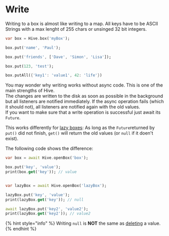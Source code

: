 # Write

Writing to a box is almost like writing to a map. All keys have to be ASCII Strings with a max lenght of 255 chars or unsinged 32 bit integers.

```dart
var box = Hive.box('myBox');

box.put('name', 'Paul');

box.put('friends', ['Dave', 'Simon', 'Lisa']);

box.put(123, 'test');

box.putAll({'key1': 'value1', 42: 'life'})
```

You may wonder why writing works without async code. This is one of the main strengths of Hive.  
The changes are written to the disk as soon as possible in the background but all listeners are notified immediately. If the async operation fails \(which it should not\), all listeners are notified again with the old values.  
If you want to make sure that a write operation is successful just await its `Future`.

This works differently for [lazy boxes](../advanced/lazy_box.md): As long as the `Future`returned by `put()` did not finish, `get()` will return the old values \(or `null` if it doen't exist\).

The following code shows the difference:

```dart
var box = await Hive.openBox('box');

box.put('key', 'value');
print(box.get('key')); // value


var lazyBox = await Hive.openBox('lazyBox');

lazyBox.put('key', 'value');
print(lazyBox.get('key')); // null

await lazyBox.put('key2', 'value2');
print(lazyBox.get('key2')); // value2
```

{% hint style="info" %}
Writing `null` is **NOT** the same as [deleting](delete.md) a value.
{% endhint %}

